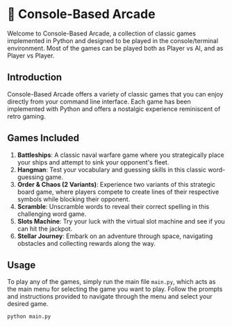 # 👾 Console-Based Arcade

Welcome to Console-Based Arcade, a collection of classic games implemented in Python and designed to be played in the console/terminal environment.
Most of the games can be played both as Player vs AI, and as Player vs Player.

## Introduction

Console-Based Arcade offers a variety of classic games that you can enjoy directly from your command line interface. Each game has been implemented with Python and offers a nostalgic experience reminiscent of retro gaming.

## Games Included

1. **Battleships**: A classic naval warfare game where you strategically place your ships and attempt to sink your opponent's fleet.
2. **Hangman**: Test your vocabulary and guessing skills in this classic word-guessing game.
3. **Order & Chaos (2 Variants)**: Experience two variants of this strategic board game, where players compete to create lines of their respective symbols while blocking their opponent.
4. **Scramble**: Unscramble words to reveal their correct spelling in this challenging word game.
5. **Slots Machine**: Try your luck with the virtual slot machine and see if you can hit the jackpot.
6. **Stellar Journey**: Embark on an adventure through space, navigating obstacles and collecting rewards along the way.

## Usage

To play any of the games, simply run the main file `main.py`, which acts as the main menu for selecting the game you want to play. Follow the prompts and instructions provided to navigate through the menu and select your desired game.

```
python main.py
```

